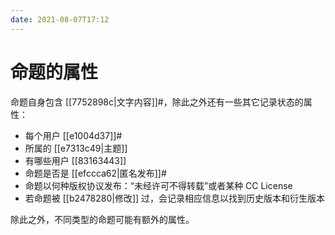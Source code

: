 ```yaml
---
date: 2021-08-07T17:12
---
```


# 命题的属性

命题自身包含 [[7752898c|文字内容]]#，除此之外还有一些其它记录状态的属性：

-   每个用户 [[e1004d37]]#
-   所属的 [[e7313c49|主题]]
-   有哪些用户 [[83163443]]
-   命题是否是 [[efccca62|匿名发布]]#
-   命题以何种版权协议发布：“未经许可不得转载”或者某种 CC License
-   若命题被 [[b2478280|修改]] 过，会记录相应信息以找到历史版本和衍生版本

除此之外，不同类型的命题可能有额外的属性。
